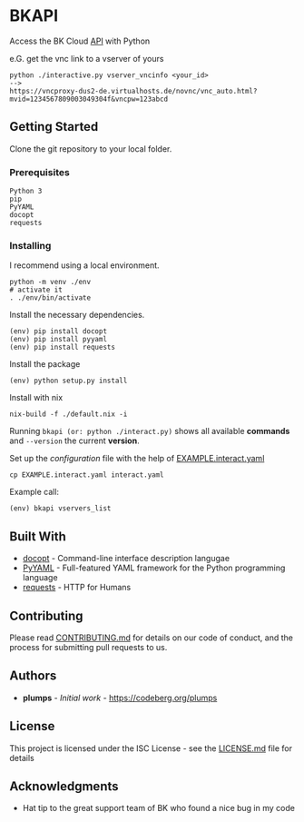 # BKAPI

Access the BK Cloud [API](http://kb.providerservice.com/bk-cloud/api/bkcloud-api.html) with Python

e.G. get the vnc link to a vserver of yours

```
python ./interactive.py vserver_vncinfo <your_id>
-->
https://vncproxy-dus2-de.virtualhosts.de/novnc/vnc_auto.html?mvid=1234567809003049304f&vncpw=123abcd
```

## Getting Started

Clone the git repository to your local folder.

### Prerequisites

```
Python 3
pip
PyYAML
docopt
requests
```

### Installing

I recommend using a local environment.

```
python -m venv ./env
# activate it
. ./env/bin/activate
```

Install the necessary dependencies.

```
(env) pip install docopt
(env) pip install pyyaml
(env) pip install requests
```

Install the package

```
(env) python setup.py install
```

Install with nix

```
nix-build -f ./default.nix -i
```

Running `bkapi (or: python ./interact.py)` shows all available **commands** and `--version` the current **version**.

Set up the _configuration_ file with the help of [EXAMPLE.interact.yaml](EXAMPLE.interact.yaml)

```
cp EXAMPLE.interact.yaml interact.yaml
```

Example call:

```
(env) bkapi vservers_list
```

## Built With

- [docopt](http://docopt.org/) - Command-line interface description langugae
- [PyYAML](https://pyyaml.org) - Full-featured YAML framework for the Python programming language
- [requests](https://2.python-requests.org/en/master/#) - HTTP for Humans

## Contributing

Please read [CONTRIBUTING.md](CONTRIBUTING.md) for details on our code of conduct, and the process for submitting pull requests to us.

## Authors

- **plumps** - _Initial work_ - https://codeberg.org/plumps

## License

This project is licensed under the ISC License - see the [LICENSE.md](LICENSE.md) file for details

## Acknowledgments

- Hat tip to the great support team of BK who found a nice bug in my code
